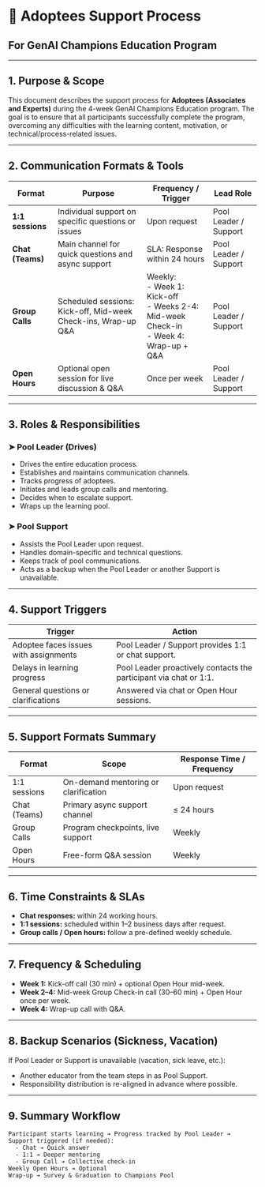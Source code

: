 
# 📄 Adoptees Support Process
## For GenAI Champions Education Program

---

## 1. Purpose & Scope
This document describes the support process for **Adoptees (Associates and Experts)** during the 4-week GenAI Champions Education program. The goal is to ensure that all participants successfully complete the program, overcoming any difficulties with the learning content, motivation, or technical/process-related issues.

---

## 2. Communication Formats & Tools

| **Format**     | **Purpose**                                              | **Frequency / Trigger**                               | **Lead Role** |
|----------------|----------------------------------------------------------|------------------------------------------------------|---------------|
| **1:1 sessions** | Individual support on specific questions or issues       | Upon request                                         | Pool Leader / Support |
| **Chat (Teams)** | Main channel for quick questions and async support       | SLA: Response within 24 hours                        | Pool Leader / Support |
| **Group Calls** | Scheduled sessions: Kick-off, Mid-week Check-ins, Wrap-up Q&A | Weekly:<br> - Week 1: Kick-off<br> - Weeks 2-4: Mid-week Check-in<br> - Week 4: Wrap-up + Q&A | Pool Leader / Support |
| **Open Hours**  | Optional open session for live discussion & Q&A          | Once per week                                       | Pool Leader / Support |

---

## 3. Roles & Responsibilities

### ➤ **Pool Leader (Drives)**
- Drives the entire education process.
- Establishes and maintains communication channels.
- Tracks progress of adoptees.
- Initiates and leads group calls and mentoring.
- Decides when to escalate support.
- Wraps up the learning pool.

### ➤ **Pool Support**
- Assists the Pool Leader upon request.
- Handles domain-specific and technical questions.
- Keeps track of pool communications.
- Acts as a backup when the Pool Leader or another Support is unavailable.

---

## 4. Support Triggers

| **Trigger**                            | **Action**                                            |
|----------------------------------------|------------------------------------------------------|
| Adoptee faces issues with assignments   | Pool Leader / Support provides 1:1 or chat support. |
| Delays in learning progress             | Pool Leader proactively contacts the participant via chat or 1:1. |
| General questions or clarifications     | Answered via chat or Open Hour sessions.            |

---

## 5. Support Formats Summary

| **Format**          | **Scope**                                | **Response Time / Frequency** |
|---------------------|------------------------------------------|-------------------------------|
| 1:1 sessions        | On-demand mentoring or clarification     | Upon request                  |
| Chat (Teams)        | Primary async support channel            | ≤ 24 hours                    |
| Group Calls         | Program checkpoints, live support       | Weekly                        |
| Open Hours          | Free-form Q&A session                    | Weekly                        |

---

## 6. Time Constraints & SLAs
- **Chat responses:** within 24 working hours.
- **1:1 sessions:** scheduled within 1–2 business days after request.
- **Group calls / Open hours:** follow a pre-defined weekly schedule.

---

## 7. Frequency & Scheduling
- **Week 1:** Kick-off call (30 min) + optional Open Hour mid-week.
- **Week 2–4:** Mid-week Group Check-in call (30–60 min) + Open Hour once per week.
- **Week 4:** Wrap-up call with Q&A.

---

## 8. Backup Scenarios (Sickness, Vacation)
If Pool Leader or Support is unavailable (vacation, sick leave, etc.):
- Another educator from the team steps in as Pool Support.
- Responsibility distribution is re-aligned in advance where possible.

---

## 9. Summary Workflow

```
Participant starts learning ➔ Progress tracked by Pool Leader ➔
Support triggered (if needed):
  - Chat ➔ Quick answer
  - 1:1 ➔ Deeper mentoring
  - Group Call ➔ Collective check-in
Weekly Open Hours ➔ Optional
Wrap-up ➔ Survey & Graduation to Champions Pool
```
